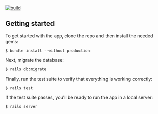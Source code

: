 [![build](https://github.com/agonyawaits/sample-app/workflows/CI/badge.svg)](https://github.com/agonyawaits/sample-app/actions?query=workflow%3ACI+branch%3Amaster)
## Getting started

To get started with the app, clone the repo and then install the needed gems:

```
$ bundle install --without production
```

Next, migrate the database:

```
$ rails db:migrate
```

Finally, run the test suite to verify that everything is working correctly:

```
$ rails test
```

If the test suite passes, you'll be ready to run the app in a local server:

```
$ rails server
```
